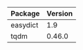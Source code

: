 | Package     | Version  |
|-------------|----------|
| easydict    | 1.9      | 
| tqdm        | 0.46.0   |
